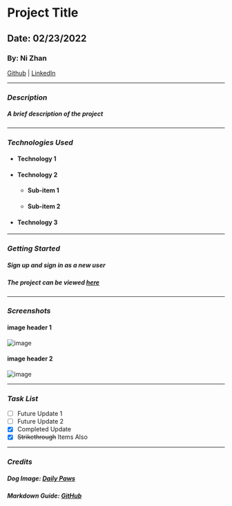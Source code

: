 # Project Title

## Date: 02/23/2022

### By: Ni Zhan

[Github](https://github.com/nizhan27) | [LinkedIn](https://www.linkedin.com/in/ni-zhan-3a8854229/)

---

### **_Description_**

##### A brief description of the project

---

### **_Technologies Used_**

- #### Technology 1
- #### Technology 2
  - #### Sub-item 1
  - #### Sub-item 2
- #### Technology 3

---

### **_Getting Started_**

##### Sign up and sign in as a new user

##### The project can be viewed [here](https://github.com/SEI-R-2-22/u1_hw_markdown)

---

### **_Screenshots_**

#### image header 1

![image](https://imagesvc.meredithcorp.io/v3/mm/image?url=https%3A%2F%2Fstatic.onecms.io%2Fwp-content%2Fuploads%2Fsites%2F47%2F2021%2F04%2F15%2Fgoldendoodle-running-on-beach-1723968841-2-2000.jpg)

#### image header 2

![image](https://vetstreet.brightspotcdn.com/dims4/default/61ede8e/2147483647/crop/0x0%2B0%2B0/resize/645x380/quality/90/?url=https%3A%2F%2Fvetstreet-brightspot.s3.amazonaws.com%2Fa5%2F187ce0a8b411e0a0d50050568d634f%2Ffile%2Fgoldendoodle-3-645mk070111.jpg)

---

### **_Task List_**

- [ ] Future Update 1
- [ ] Future Update 2
- [x] Completed Update
- [x] ~~Strikethrough~~ Items Also

---

### **_Credits_**

##### **Dog Image:** [Daily Paws](https://www.dailypaws.com/dogs-puppies/dog-breeds/goldendoodle)

##### **Markdown Guide:** [GitHub](https://github.com/SEI-R-2-22/u1_hw_markdown)
